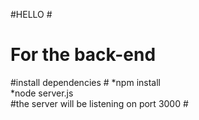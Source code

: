 
#HELLO #
# For the back-end  #
 #install dependencies #
*npm install           
*node server.js    
#the server will be listening on  port 3000  #
